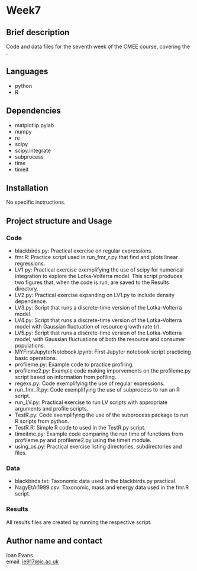 # Week7
## Brief description
Code and data files for the seventh week of the CMEE course, covering the .
## Languages
* python
* R
## Dependencies
* matplotlip.pylab
* numpy
* re
* scipy
* scipy.integrate
* subprocess
* time
* timeit
## Installation
No specific instructions.
## Project structure and Usage
### Code
* blackbirds.py: Practical exercise on regular expressions.
* fmr.R: Practice script used in run_fmr_r.py that find and plots linear regressions.
* LV1.py: Practical exercise exemplifying the use of scipy for numerical integration to explore the Lotka-Volterra model. This script produces two figures that, when the code is run, are saved to the Results directory.
* LV2.py: Practical exercise expanding on LV1.py to include density dependence.
* LV3.py: Script that runs a discrete-time version of the Lotka-Volterra model.
* LV4.py: Script that runs a discrete-time version of the Lotka-Volterra model with Gaussian fluctuation of resource growth rate (r).
* LV5.py: Script that runs a discrete-time version of the Lotka-Volterra model, with Gaussian fluctuations of both the resource and consumer populations.
* MYFirstJupyterNotebook.ipynb: First Jupyter notebook script practicing basic operations.
* profileme.py: Example code to practice profiling.
* profileme2.py: Example code making imporvements on the profileme.py script based on information from pofiling.
* regexs.py: Code exemplifying the use of regular expressions.
* run_fmr_R.py: Code exemplifying the use of subprocess to run an R script.
* run_LV.py: Practical exercise to run LV scripts with appropriate arguments and profile scripts.
* TestR.py: Code exemplifying the use of the subprocess package to run R scripts from python. 
* TestR.R: Simple R code to used in the TestR.py script.
* timeitme.py: Example code comparing the run time of functions from profileme.py and profileme2.py using the timeit module.
* using_os.py: Practical exercise listing directories, subdirectories and files.
### Data
* blackbirds.txt: Taxonomic data used in the blackbirds.py practical.
* NagyEtAl1999.csv: Taxonomic, mass and energy data used in the fmr.R script.
### Results
All results files are created by running the respective script.
## Author name and contact
Ioan Evans  
email: ie917@ic.ac.uk